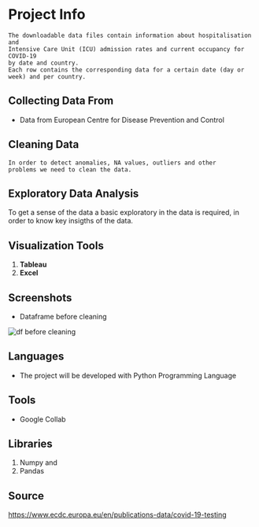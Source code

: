 # Project Info
```
The downloadable data files contain information about hospitalisation and
Intensive Care Unit (ICU) admission rates and current occupancy for COVID-19
by date and country. 
Each row contains the corresponding data for a certain date (day or week) and per country.
```

## Collecting Data From
* Data from European Centre for Disease Prevention and Control
 
## Cleaning Data
```
In order to detect anomalies, NA values, outliers and other 
problems we need to clean the data.

```
## Exploratory Data Analysis
To get a sense of the data a basic exploratory in the data is required, in order
to know key insigths of the data.
## Visualization Tools
   1. **Tableau**
   2. **Excel**

## Screenshots
* Dataframe  before cleaning 

![df before cleaning](https://user-images.githubusercontent.com/47696240/97710170-10a39400-1ac4-11eb-88df-24f324d5b38b.png)

## Languages
* The project will be developed with Python Programming Language
## Tools
* Google Collab
## Libraries
1. Numpy and 
2. Pandas 

## Source 
https://www.ecdc.europa.eu/en/publications-data/covid-19-testing


